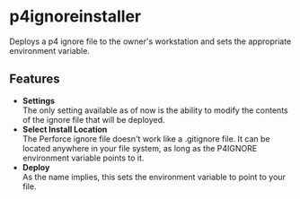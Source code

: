 # p4ignoreinstaller
Deploys a p4 ignore file to the owner's workstation and sets the appropriate environment variable.

## Features
* **Settings**  
The only setting available as of now is the ability to modify the contents of the ignore file that will be deployed.
* **Select Install Location**  
The Perforce ignore file doesn't work like a .gitignore file. It can be located anywhere in your file system, as long as the P4IGNORE environment variable points to it.
* **Deploy**  
As the name implies, this sets the environment variable to point to your file.
